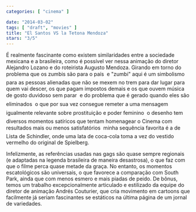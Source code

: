```yaml
---
categories: [ "cinema" ]

date: "2014-03-02"
tags: [ "draft", "movies" ]
title: "El Santos VS la Tetona Mendoza"
stars: "3/5"
---
```

É realmente fascinante como existem similaridades entre a sociedade mexicana e a brasileira, como é possível ver nessa animação do diretor Alejandro Lozano e do roteirista Augusto Mendoza. Girando em torno do problema que os zumbis são para o país  e "zumbi" aqui é um simbolismo para as pessoas alienadas que não se mexem no trem para dar lugar para quem vai descer, os que pagam impostos demais e os que ouvem música de gosto duvidoso sem parar  e do problema que é gerado quando eles são eliminados  o que por sua vez consegue remeter a uma mensagem igualmente relevante sobre prostituição e poder feminino  o desenho tem diversos momentos satíricos que tentam homenagear o Cinema com resultados mais ou menos satisfatórios  minha sequência favorita é a de Lista de Schindler, onde uma lata de coca-cola toma a vez do vestido vermelho do original de Spielberg.

Infelizmente, as referências usadas nas gags são quase sempre regionais (e adaptadas na legenda brasileira de maneira desastrosa), o que faz com que o filme perca quase metade da graça. No entanto, os momentos escatológicos são universais, o que favorece a comparação com South Park, ainda que com menos esmero e mais piadas de peido. De bônus, temos um trabalho excepcionalmente articulado e estilizado da equipe do diretor de animação Andrés Couturier, que cria movimento em cartoons que facilmente já seriam fascinantes se estáticos na última página de um jornal de variedades.
